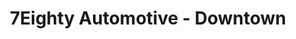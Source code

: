 ---
title: "7Eighty Automotive - Downtown"
url: /edmonton/7eighty-automotive-downtown/
shop: car repair
---